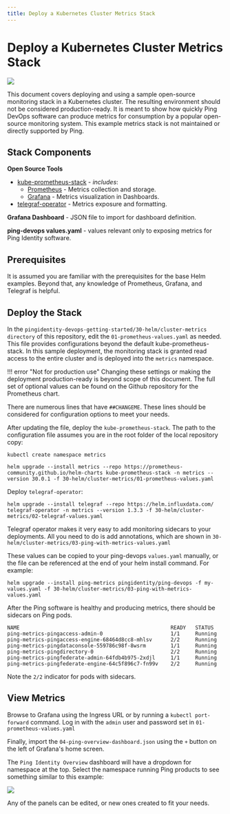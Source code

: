 ```yaml
---
title: Deploy a Kubernetes Cluster Metrics Stack
---
```


# Deploy a Kubernetes Cluster Metrics Stack

![](../images/cluster-metrics-stack.png)

This document covers deploying and using a sample open-source monitoring stack in a Kubernetes cluster. The resulting environment should not be considered production-ready.  It is meant to show how quickly Ping DevOps software can produce metrics for consumption by a popular open-source monitoring system. This example metrics stack is not maintained or directly supported by Ping.

## Stack Components

**Open Source Tools**

- [kube-prometheus-stack](https://github.com/prometheus-community/helm-charts/tree/main/charts/kube-prometheus-stack) - _includes_:
  - [Prometheus](https://prometheus.io/) - Metrics collection and storage.
  - [Grafana](https://grafana.com/) - Metrics visualization in Dashboards.
- [telegraf-operator](https://github.com/influxdata/helm-charts/tree/master/charts/telegraf-operator) - Metrics exposure and formatting.

**Grafana Dashboard** - JSON file to import for dashboard definition.

**ping-devops values.yaml** - values relevant only to exposing metrics for Ping Identity software.

## Prerequisites

It is assumed you are familiar with the prerequisites for the base Helm examples.  Beyond that, any knowledge of Prometheus, Grafana, and Telegraf is helpful.

## Deploy the Stack

In the `pingidentity-devops-getting-started/30-helm/cluster-metrics directory` of this repository, edit the `01-prometheus-values.yaml` as needed. This file provides configurations beyond the default kube-prometheus-stack. In this sample deployment, the monitoring stack is granted read access to the entire cluster and is deployed into the `metrics` namespace. 

!!! error "Not for production use"
    Changing these settings or making the deployment production-ready is beyond scope of this document. The full set of optional values can be found on the Github repository for the Prometheus chart.

There are numerous lines that have `##CHANGEME`. These lines should be considered for configuration options to meet your needs.

After updating the file, deploy the `kube-prometheus-stack`.  The path to the configuration file assumes you are in the root folder of the local repository copy:

```
kubectl create namespace metrics

helm upgrade --install metrics --repo https://prometheus-community.github.io/helm-charts kube-prometheus-stack -n metrics --version 30.0.1 -f 30-helm/cluster-metrics/01-prometheus-values.yaml

```

Deploy `telegraf-operator`:

```
helm upgrade --install telegraf --repo https://helm.influxdata.com/ telegraf-operator -n metrics --version 1.3.3 -f 30-helm/cluster-metrics/02-telegraf-values.yaml
```

Telegraf operator makes it very easy to add monitoring sidecars to your deployments. All you need to do is add annotations, which are shown in `30-helm/cluster-metrics/03-ping-with-metrics-values.yaml`

These values can be copied to your ping-devops `values.yaml` manually, or the file can be referenced at the end of your helm install command. For example:

```
helm upgrade --install ping-metrics pingidentity/ping-devops -f my-values.yaml -f 30-helm/cluster-metrics/03-ping-with-metrics-values.yaml
```

After the Ping software is healthy and producing metrics, there should be sidecars on Ping pods.

```
NAME                                                 READY   STATUS
ping-metrics-pingaccess-admin-0                      1/1     Running
ping-metrics-pingaccess-engine-68464d8cc8-mhlsv      2/2     Running
ping-metrics-pingdataconsole-559786c98f-8wsrm        1/1     Running
ping-metrics-pingdirectory-0                         2/2     Running
ping-metrics-pingfederate-admin-64fdb4b975-2xdjl     1/1     Running
ping-metrics-pingfederate-engine-64c5f896c7-fn99v    2/2     Running
```

Note the `2/2` indicator for pods with sidecars.

## View Metrics

Browse to Grafana using the Ingress URL or by running a `kubectl port-forward` command.
Log in with the `admin` user and password set in `01-prometheus-values.yaml`

Finally, import the `04-ping-overview-dashboard.json` using the `+` button on the left of Grafana's home screen.

The `Ping Identity Overview` dashboard will have a dropdown for namespace at the top. Select the namespace running Ping products to see something similar to this example:

![](../images/cluster-metrics-dashboard.png)

Any of the panels can be edited, or new ones created to fit your needs.

